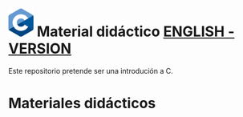# <img src="images/C_Logo.png"/> Material didáctico  [ENGLISH - VERSION](README_en.md)


Este repositorio pretende ser una introdución a C.



# Materiales didácticos
